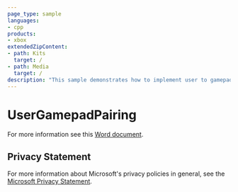 ```yaml
---
page_type: sample
languages:
- cpp
products:
- xbox
extendedZipContent:
- path: Kits
  target: /
- path: Media
  target: /
description: "This sample demonstrates how to implement user to gamepad pairing and user-specific input management on Xbox One."
---
```


# UserGamepadPairing

For more information see this [Word document](https://github.com/microsoft/Xbox-ATG-Samples/blob/master/XDKSamples/System/UserGamepadPairing/ReadMe.docx).

## Privacy Statement

For more information about Microsoft's privacy policies in general, see the [Microsoft Privacy Statement](https://privacy.microsoft.com/privacystatement/).
